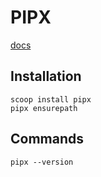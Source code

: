 # PIPX

[docs](https://pipx.pypa.io/stable/installation/)

## Installation

```
scoop install pipx
pipx ensurepath
```

## Commands

```
pipx --version
```
